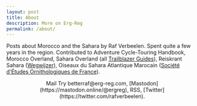 ```yaml
---
layout: post
title: About
description: More on Erg-Reg
permalink: /about/
---
```


Posts about Morocco and the Sahara by Raf Verbeelen. Spent quite a few years in the region. Contributed to Adventure Cycle-Touring Handbook, Morocco Overland, Sahara Overland (all [Trailblazer Guides](https://www.trailblazer-guides.com)), Reiskrant Sahara ([Wegwijzer](https://www.wegwijzer.be)), Oiseaux du Sahara Atlantique Marocain ([Société d'Études Ornithologiques de France](https://seofalauda.wixsite.com/seof)).

<div align="center">Mail <span class="blockspam" aria-hidden="true">Try better</span>raf@<!-- sdfjsdhfkjypcs -->erg-reg.com, [Mastodon](https://mastodon.online/@ergreg), RSS, [Twitter](https://twitter.com/rafverbeelen).</div>